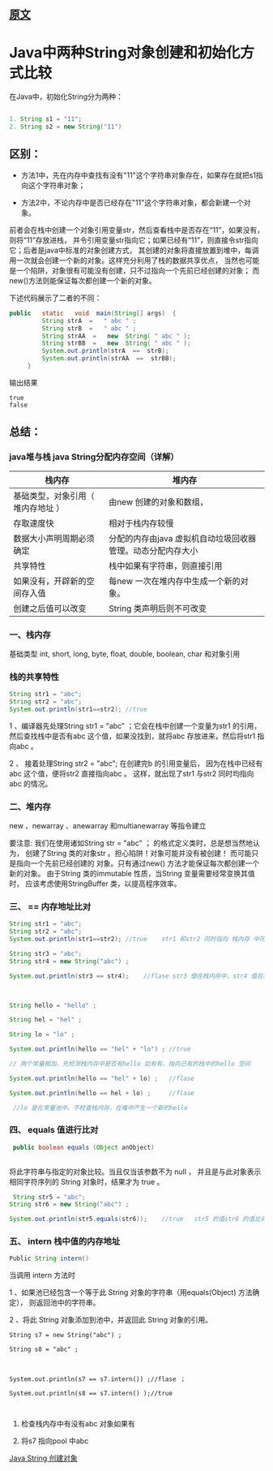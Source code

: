 
## [原文](http://henry-cong.iteye.com/blog/1163280)

# Java中两种String对象创建和初始化方式比较

在Java中，初始化String分为两种：
```java

1. String s1 = "11";
2. String s2 = new String("11")

```
## 区别：
- 方法1中，先在内存中查找有没有"11"这个字符串对象存在，如果存在就把s1指向这个字符串对象；

- 方法2中，不论内存中是否已经存在"11"这个字符串对象，都会新建一个对象。

 

前者会在栈中创建一个对象引用变量str，然后查看栈中是否存在“11”，如果没有，则将“11”存放进栈，
并令引用变量str指向它；如果已经有“11”，则直接令str指向它；后者是java中标准的对象创建方式，
其创建的对象将直接放置到堆中，每调用一次就会创建一个新的对象。这样充分利用了栈的数据共享优点，
当然也可能是一个陷阱，对象很有可能没有创建，只不过指向一个先前已经创建的对象；
而new()方法则能保证每次都创建一个新的对象。

下述代码展示了二者的不同：
```java
public   static   void  main(String[] args)  {
         String strA  =   " abc " ;
         String strB  =   " abc " ;
         String strAA  =   new  String( " abc " );
         String strBB  =   new  String( " abc " );
         System.out.println(strA  ==  strB);
         System.out.println(strAA  ==  strBB);
     } 
```
      
输出结果
``` 
true
false
```  

## 总结：

### java堆与栈 java String分配内存空间（详解）

栈内存 | 堆内存
|---|---
基础类型，对象引用（ 堆内存地址 ） | 由new 创建的对象和数组，
存取速度快 | 相对于栈内存较慢
数据大小声明周期必须确定 | 分配的内存由java 虚拟机自动垃圾回收器管理。动态分配内存大小
共享特性 | 栈中如果有字符串，则直接引用
如果没有，开辟新的空间存入值 | 每new 一次在堆内存中生成一个新的对象。
创建之后值可以改变 | String 类声明后则不可改变    

### 一、栈内存

基础类型 int, short, long, byte, float, double, boolean, char 和对象引用

 

### 栈的共享特性
```java
String str1 = "abc"; 
String str2 = "abc"; 
System.out.println(str1==str2); //true

```

1 、编译器先处理String str1 = "abc" ；它会在栈中创建一个变量为str1 的引用，
然后查找栈中是否有abc 这个值，如果没找到，就将abc 存放进来，然后将str1 指向abc 。

2 、   接着处理String str2 = "abc"; 在创建完b 的引用变量后，
因为在栈中已经有abc 这个值，便将str2 直接指向abc 。
这样，就出现了str1 与str2 同时均指向abc 的情况。

### 二、堆内存

new 、newarray 、anewarray 和multianewarray 等指令建立

   要注意: 我们在使用诸如String str = "abc" ；
   的格式定义类时，总是想当然地认为，
   创建了String 类的对象str 。担心陷阱！对象可能并没有被创建！
   而可能只是指向一个先前已经创建的 对象。只有通过new() 方法才能保证每次都创建一个新的对象。
    由于String 类的immutable 性质，当String 变量需要经常变换其值时，
    应该考虑使用StringBuffer 类，以提高程序效率。

### 三、  ==   内存地址比对

```java
String str1 = "abc"; 
String str2 = "abc"; 
System.out.println(str1==str2); //true    str1 和str2 同时指向 栈内存 中同一个内存空间

String str3 = "abc"; 
String str4 = new String("abc") ;

System.out.println(str3 == str4);    //flase str3 值在栈内存中，str4 值在堆内存中

 

String hello = "hello" ;

String hel = "hel" ;

String lo = "lo" ;

System.out.println(hello == "hel" + "lo") ; //true

// 两个常量相加，先检测栈内存中是否有hello 如有有，指向已有的栈中的hello 空间

System.out.println(hello == "hel" + lo) ;   //flase

System.out.println(hello == hel + lo) ;     //flase

 //lo 是在常量池中，不检查栈内存，在堆中产生一个新的hello

```
 

### 四、  equals  值进行比对

```java
 public boolean equals (Object anObject)
 
```

将此字符串与指定的对象比较。当且仅当该参数不为 null ，
并且是与此对象表示相同字符序列的 String 对象时，结果才为 true 。

```java
 String str5 = "abc"; 
String str6 = new String("abc") ;

System.out.println(str5.equals(str6));    //true   str5 的值str6 的值比对

```


###  五、  intern    栈中值的内存地址

 

```java
Public String intern()

```
当调用 intern 方法时

1 、如果池已经包含一个等于此 String 对象的字符串（用equals(Object) 方法确定），
则返回池中的字符串。

2 、将此 String 对象添加到池中，并返回此 String 对象的引用。

 

```
String s7 = new String("abc") ;

String s8 = "abc" ;

 

System.out.println(s7 == s7.intern()) ;//flase ；

System.out.println(s8 == s7.intern() );//true

 
```

1. 检查栈内存中有没有abc 对象如果有

2. 将s7 指向pool 中abc
 
 
[Java String 创建对象](https://blog.csdn.net/chy555chy/article/details/52795984)